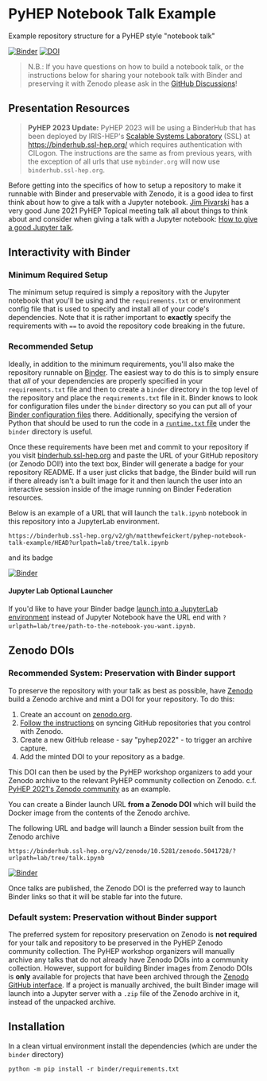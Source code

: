 # PyHEP Notebook Talk Example

Example repository structure for a PyHEP style "notebook talk"

[![Binder](https://mybinder.org/badge_logo.svg)](https://mybinder.org/v2/gh/matthewfeickert/pyhep-notebook-talk-example/HEAD?urlpath=lab/tree/talk.ipynb)
[![DOI](https://zenodo.org/badge/381276327.svg)](https://zenodo.org/badge/latestdoi/381276327)

> N.B.: If you have questions on how to build a notebook talk, or the instructions below for sharing your notebook talk with Binder and preserving it with Zenodo please ask in the [GitHub Discussions](https://github.com/matthewfeickert/pyhep-notebook-talk-example/discussions)!

## Presentation Resources

> **PyHEP 2023 Update:** PyHEP 2023 will be using a BinderHub that has been deployed by IRIS-HEP's [Scalable Systems Laboratory](https://iris-hep.org/ssl.html) (SSL) at https://binderhub.ssl-hep.org/ which requires authentication with CILogon.
The instructions are the same as from previous years, with the exception of all urls that use `mybinder.org` will now use `binderhub.ssl-hep.org`.

Before getting into the specifics of how to setup a repository to make it runnable with Binder and preservable with Zenodo, it is a good idea to first think about how to give a talk with a Jupyter notebook.
[Jim Pivarski](https://github.com/jpivarski) has a very good June 2021 PyHEP Topical meeting talk all about things to think about and consider when giving a talk with a Jupyter notebook: [How to give a good Jupyter talk](https://indico.cern.ch/event/1044648/).

## Interactivity with Binder

### Minimum Required Setup

The minimum setup required is simply a repository with the Jupyter notebook that you'll be using and the `requirements.txt` or environment config file that is used to specify and install all of your code's dependencies.
Note that it is rather important to **exactly** specify the requirements with `==` to avoid the repository code breaking in the future.

### Recommended Setup

Ideally, in addition to the minimum requirements, you'll also make the repository runnable on [Binder](https://mybinder.org/).
The easiest way to do this is to simply ensure that _all_ of your dependencies are properly specified in your `requirements.txt` file and then to create a `binder` directory in the top level of the repository and place the `requirements.txt` file in it.
Binder knows to look for configuration files under the `binder` directory so you can put all of your [Binder configuration files](https://mybinder.readthedocs.io/en/latest/using/config_files.html) there.
Additionally, specifying the version of Python that should be used to run the code in a [`runtime.txt` file](https://mybinder.readthedocs.io/en/latest/using/config_files.html#runtime-txt-specifying-runtimes) under the `binder` directory is useful.

Once these requirements have been met and commit to your repository if you visit [binderhub.ssl-hep.org](https://binderhub.ssl-hep.org/) and paste the URL of your GitHub repository (or Zenodo DOI!) into the text box, Binder will generate a badge for your repository README.
If a user just clicks that badge, the Binder build will run if there already isn't a built image for it and then launch the user into an interactive session inside of the image running on Binder Federation resources.

Below is an example of a URL that will launch the `talk.ipynb` notebook in this repository into a JupyterLab environment.

```
https://binderhub.ssl-hep.org/v2/gh/matthewfeickert/pyhep-notebook-talk-example/HEAD?urlpath=lab/tree/talk.ipynb
```

and its badge

[![Binder](https://mybinder.org/badge_logo.svg)](https://binderhub.ssl-hep.org/v2/gh/matthewfeickert/pyhep-notebook-talk-example/HEAD?urlpath=lab/tree/talk.ipynb)

#### Jupyter Lab Optional Launcher

If you'd like to have your Binder badge [launch into a JupyterLab environment](https://mybinder.readthedocs.io/en/latest/howto/user_interface.html#jupyterlab) instead of Jupyter Notebook have the URL end with `?urlpath=lab/tree/path-to-the-notebook-you-want.ipynb`.

## Zenodo DOIs

### Recommended System: Preservation with Binder support

To preserve the repository with your talk as best as possible, have [Zenodo](https://zenodo.org/) build a Zenodo archive and mint a DOI for your repository.
To do this:

1. Create an account on [zenodo.org](https://zenodo.org/).
2. [Follow the instructions](https://zenodo.org/account/settings/github/) on syncing GitHub repositories that you control with Zenodo.
3. Create a new GitHub release - say "pyhep2022" - to trigger an archive capture.
4. Add the minted DOI to your repository as a badge.

This DOI can then be used by the PyHEP workshop organizers to add your Zenodo archive to the relevant PyHEP community collection on Zenodo. c.f. [PyHEP 2021's Zenodo community](https://zenodo.org/communities/pyhep2021) as an example.

You can create a Binder launch URL **from a Zenodo DOI** which will build the Docker image from the contents of the Zenodo archive.

The following URL and badge will launch a Binder session built from the Zenodo archive

```
https://binderhub.ssl-hep.org/v2/zenodo/10.5281/zenodo.5041728/?urlpath=lab/tree/talk.ipynb
```

[![Binder](https://mybinder.org/badge_logo.svg)](https://binderhub.ssl-hep.org/v2/zenodo/10.5281/zenodo.5041728/?urlpath=lab/tree/talk.ipynb)

Once talks are published, the Zenodo DOI is the preferred way to launch Binder links so that it will be stable far into the future.

### Default system: Preservation without Binder support

The preferred system for repository preservation on Zenodo is **not required** for your talk and repository to be preserved in the PyHEP Zenodo community collection.
The PyHEP workshop organizers will manually archive any talks that do not already have Zenodo DOIs into a community collection.
However, support for building Binder images from Zenodo DOIs is **only** available for projects that have been archived through the [Zenodo GitHub interface](https://zenodo.org/account/settings/github/).
If a project is manually archived, the built Binder image will launch into a Jupyter server with a `.zip` file of the Zenodo archive in it, instead of the unpacked archive.

## Installation

In a clean virtual environment install the dependencies (which are under the `binder` directory)

```console
python -m pip install -r binder/requirements.txt
```
